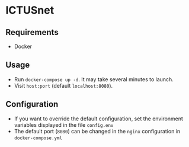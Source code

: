 # ICTUSnet

## Requirements
* Docker
## Usage
* Run `docker-compose up -d`. It may take several minutes to launch.
* Visit `host:port` (default `localhost:8080`).
## Configuration
* If you want to override the default configuration, 
  set the environment variables displayed in the file `config.env`
* The default port (`8080`) can be changed in the `nginx` configuration in `docker-compose.yml`

